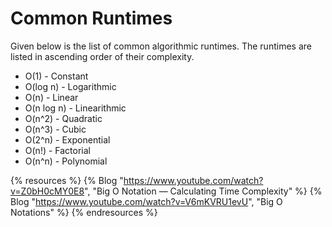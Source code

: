 # Common Runtimes

Given below is the list of common algorithmic runtimes. The runtimes are listed in ascending order of their complexity.

* O(1) - Constant
* O(log n) - Logarithmic
* O(n) - Linear
* O(n log n) - Linearithmic
* O(n^2) - Quadratic
* O(n^3) - Cubic
* O(2^n) - Exponential
* O(n!) - Factorial
* O(n^n) - Polynomial

{% resources %}
  {% Blog "https://www.youtube.com/watch?v=Z0bH0cMY0E8", "Big O Notation — Calculating Time Complexity" %}
  {% Blog "https://www.youtube.com/watch?v=V6mKVRU1evU", "Big O Notations" %}
{% endresources %}
